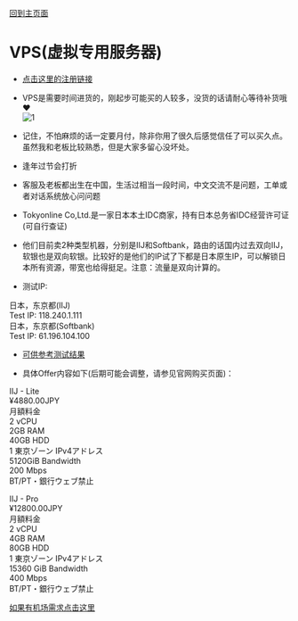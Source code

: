 [回到主页面](https://boduoyejieyi666.github.io/whonolikeboduoyejieyi/)             

# VPS(虚拟专用服务器)          
* [点击这里的注册链接](https://www.tokyonline.com/aff.php?aff=2)       
* VPS是需要时间进货的，刚起步可能买的人较多，没货的话请耐心等待补货哦❤             
![1](https://user-images.githubusercontent.com/73426989/121070198-ff142e80-c800-11eb-9a44-0418e3ffffd5.png)              
* 记住，不怕麻烦的话一定要月付，除非你用了很久后感觉信任了可以买久点。虽然我和老板比较熟悉，但是大家多留心没坏处。                                  
* 逢年过节会打折        
* 客服及老板都出生在中国，生活过相当一段时间，中文交流不是问题，工单或者对话系统放心问问题        
* Tokyonline Co,Ltd.是一家日本本土IDC商家，持有日本总务省IDC经营许可证(可自行查证)            
* 他们目前卖2种类型机器，分别是IIJ和Softbank，路由的话国内过去双向IIJ，软银也是双向软银。比较好的是他们的IP试了下都是日本原生IP，可以解锁日本所有资源，带宽也给得挺足。注意：流量是双向计算的。 

* 测试IP:    

日本，东京都(IIJ)     
Test IP: 118.240.1.111     
日本，东京都(Softbank)               
Test IP: 61.196.104.100    

* [可供参考测试结果](./MyFanFanTest.md)    

* 具体Offer内容如下(后期可能会调整，请参见官网购买页面)：    

IIJ - Lite         
¥4880.00JPY             
月額料金                
2 vCPU        
2GB RAM       
40GB HDD      
1 東京ゾーン IPv4アドレス         
5120GiB Bandwidth         
200 Mbps            
BT/PT・銀行ウェブ禁止        

IIJ - Pro         
¥12800.00JPY         
月額料金          
2 vCPU            
4GB RAM           
80GB HDD          
1 東京ゾーン IPv4アドレス             
15360 GiB Bandwidth        
400 Mbps           
BT/PT・銀行ウェブ禁止          

[如果有机场需求点击这里](https://boduoyejieyi666.github.io/whonolikeboduoyejieyi/youlian/jichang.html)             
